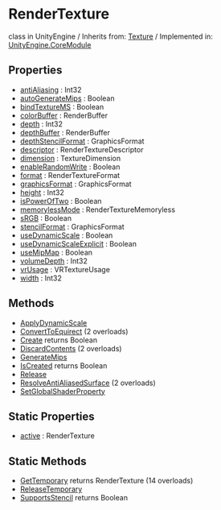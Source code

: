 # RenderTexture
class in UnityEngine
 / Inherits from: <a href="https://docs.unity3d.com/6000.0/Documentation/ScriptReference/Texture.html">Texture</a> / Implemented in: <a href="https://docs.unity3d.com/6000.0/Documentation/ScriptReference/UnityEngine.CoreModule.html">UnityEngine.CoreModule</a>
## Properties
- <a href="https://docs.unity3d.com/6000.0/Documentation/ScriptReference/RenderTexture-antiAliasing.html">antiAliasing</a> : Int32
- <a href="https://docs.unity3d.com/6000.0/Documentation/ScriptReference/RenderTexture-autoGenerateMips.html">autoGenerateMips</a> : Boolean
- <a href="https://docs.unity3d.com/6000.0/Documentation/ScriptReference/RenderTexture-bindTextureMS.html">bindTextureMS</a> : Boolean
- <a href="https://docs.unity3d.com/6000.0/Documentation/ScriptReference/RenderTexture-colorBuffer.html">colorBuffer</a> : RenderBuffer
- <a href="https://docs.unity3d.com/6000.0/Documentation/ScriptReference/RenderTexture-depth.html">depth</a> : Int32
- <a href="https://docs.unity3d.com/6000.0/Documentation/ScriptReference/RenderTexture-depthBuffer.html">depthBuffer</a> : RenderBuffer
- <a href="https://docs.unity3d.com/6000.0/Documentation/ScriptReference/RenderTexture-depthStencilFormat.html">depthStencilFormat</a> : GraphicsFormat
- <a href="https://docs.unity3d.com/6000.0/Documentation/ScriptReference/RenderTexture-descriptor.html">descriptor</a> : RenderTextureDescriptor
- <a href="https://docs.unity3d.com/6000.0/Documentation/ScriptReference/RenderTexture-dimension.html">dimension</a> : TextureDimension
- <a href="https://docs.unity3d.com/6000.0/Documentation/ScriptReference/RenderTexture-enableRandomWrite.html">enableRandomWrite</a> : Boolean
- <a href="https://docs.unity3d.com/6000.0/Documentation/ScriptReference/RenderTexture-format.html">format</a> : RenderTextureFormat
- <a href="https://docs.unity3d.com/6000.0/Documentation/ScriptReference/RenderTexture-graphicsFormat.html">graphicsFormat</a> : GraphicsFormat
- <a href="https://docs.unity3d.com/6000.0/Documentation/ScriptReference/RenderTexture-height.html">height</a> : Int32
- <a href="https://docs.unity3d.com/6000.0/Documentation/ScriptReference/RenderTexture-isPowerOfTwo.html">isPowerOfTwo</a> : Boolean
- <a href="https://docs.unity3d.com/6000.0/Documentation/ScriptReference/RenderTexture-memorylessMode.html">memorylessMode</a> : RenderTextureMemoryless
- <a href="https://docs.unity3d.com/6000.0/Documentation/ScriptReference/RenderTexture-sRGB.html">sRGB</a> : Boolean
- <a href="https://docs.unity3d.com/6000.0/Documentation/ScriptReference/RenderTexture-stencilFormat.html">stencilFormat</a> : GraphicsFormat
- <a href="https://docs.unity3d.com/6000.0/Documentation/ScriptReference/RenderTexture-useDynamicScale.html">useDynamicScale</a> : Boolean
- <a href="https://docs.unity3d.com/6000.0/Documentation/ScriptReference/RenderTexture-useDynamicScaleExplicit.html">useDynamicScaleExplicit</a> : Boolean
- <a href="https://docs.unity3d.com/6000.0/Documentation/ScriptReference/RenderTexture-useMipMap.html">useMipMap</a> : Boolean
- <a href="https://docs.unity3d.com/6000.0/Documentation/ScriptReference/RenderTexture-volumeDepth.html">volumeDepth</a> : Int32
- <a href="https://docs.unity3d.com/6000.0/Documentation/ScriptReference/RenderTexture-vrUsage.html">vrUsage</a> : VRTextureUsage
- <a href="https://docs.unity3d.com/6000.0/Documentation/ScriptReference/RenderTexture-width.html">width</a> : Int32
## Methods
- <a href="https://docs.unity3d.com/6000.0/Documentation/ScriptReference/RenderTexture.ApplyDynamicScale.html">ApplyDynamicScale</a>
- <a href="https://docs.unity3d.com/6000.0/Documentation/ScriptReference/RenderTexture.ConvertToEquirect.html">ConvertToEquirect</a> (2 overloads)
- <a href="https://docs.unity3d.com/6000.0/Documentation/ScriptReference/RenderTexture.Create.html">Create</a> returns Boolean
- <a href="https://docs.unity3d.com/6000.0/Documentation/ScriptReference/RenderTexture.DiscardContents.html">DiscardContents</a> (2 overloads)
- <a href="https://docs.unity3d.com/6000.0/Documentation/ScriptReference/RenderTexture.GenerateMips.html">GenerateMips</a>
- <a href="https://docs.unity3d.com/6000.0/Documentation/ScriptReference/RenderTexture.IsCreated.html">IsCreated</a> returns Boolean
- <a href="https://docs.unity3d.com/6000.0/Documentation/ScriptReference/RenderTexture.Release.html">Release</a>
- <a href="https://docs.unity3d.com/6000.0/Documentation/ScriptReference/RenderTexture.ResolveAntiAliasedSurface.html">ResolveAntiAliasedSurface</a> (2 overloads)
- <a href="https://docs.unity3d.com/6000.0/Documentation/ScriptReference/RenderTexture.SetGlobalShaderProperty.html">SetGlobalShaderProperty</a>
## Static Properties
- <a href="https://docs.unity3d.com/6000.0/Documentation/ScriptReference/RenderTexture-active.html">active</a> : RenderTexture
## Static Methods
- <a href="https://docs.unity3d.com/6000.0/Documentation/ScriptReference/RenderTexture.GetTemporary.html">GetTemporary</a> returns RenderTexture (14 overloads)
- <a href="https://docs.unity3d.com/6000.0/Documentation/ScriptReference/RenderTexture.ReleaseTemporary.html">ReleaseTemporary</a>
- <a href="https://docs.unity3d.com/6000.0/Documentation/ScriptReference/RenderTexture.SupportsStencil.html">SupportsStencil</a> returns Boolean
